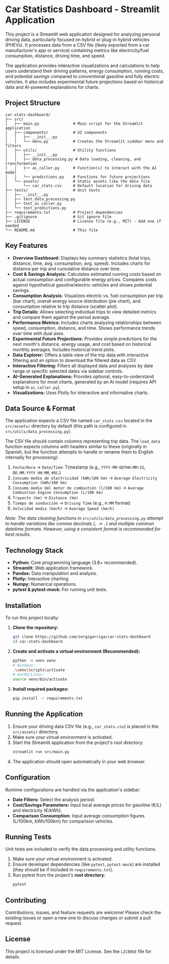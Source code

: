 # Car Statistics Dashboard - Streamlit Application

This project is a Streamlit web application designed for analyzing personal driving data, particularly focused on hybrid or plug-in hybrid vehicles (PHEVs). It processes data from a CSV file (likely exported from a car manufacturer's app or service) containing metrics like electricity/fuel consumption, distance, driving time, and speed.

The application provides interactive visualizations and calculations to help users understand their driving patterns, energy consumption, running costs, and potential savings compared to conventional gasoline and fully electric vehicles. It also includes experimental future projections based on historical data and AI-powered explanations for charts.

## Project Structure

```
car-stats-dashboard/
├── src/
│   ├── main.py               # Main script for the Streamlit application
│   ├── components/           # UI components
│   │   ├── __init__.py
│   │   └── menu.py           # Creates the Streamlit sidebar menu and filters
│   ├── utils/                # Utility functions
│   │   ├── __init__.py
│   │   ├── data_processing.py # Data loading, cleaning, and transformation
│   │   ├── ai_caller.py      # Function(s) to interact with the AI model
│   │   └── predictions.py    # Functions for future projections
│   └── assets/               # Static assets like the data file
│       └── car_stats.csv     # Default location for driving data
├── tests/                    # Unit tests
│   ├── __init__.py
│   ├── test_data_processing.py
│   ├── test_ai_caller.py
│   └── test_predictions.py
├── requirements.txt          # Project dependencies
├── .gitignore                # Git ignore file
├── LICENSE                   # License file (e.g., MIT) - Add one if needed
└── README.md                 # This file
```

## Key Features

- **Overview Dashboard:** Displays key summary statistics (total trips, distance, time, avg. consumption, avg. speed). Includes charts for distance per trip and cumulative distance over time.
- **Cost & Savings Analysis:** Calculates estimated running costs based on actual consumption and configurable energy prices. Compares costs against hypothetical gasoline/electric vehicles and shows potential savings.
- **Consumption Analysis:** Visualizes electric vs. fuel consumption per trip (bar chart), overall energy source distribution (pie chart), and consumption relative to trip distance (scatter plot).
- **Trip Details:** Allows selecting individual trips to view detailed metrics and compare them against the period average.
- **Performance Metrics:** Includes charts analyzing relationships between speed, consumption, distance, and time. Shows performance trends over time with dual axes.
- **Experimental Future Projections:** Provides simple predictions for the next month's distance, energy usage, and cost based on historical monthly averages. Includes historical trend plots.
- **Data Explorer:** Offers a table view of the trip data with interactive filtering and an option to download the filtered data as CSV.
- **Interactive Filtering:** Filters all displayed data and analyses by date range or specific selected dates via sidebar controls.
- **AI-Generated Explanations:** Provides optional, easy-to-understand explanations for most charts, generated by an AI model (requires API setup in `ai_caller.py`).
- **Visualizations:** Uses Plotly for interactive and informative charts.

## Data Source & Format

The application expects a CSV file named `car_stats.csv` located in the `src/assets/` directory by default (this path is configured in `src/utils/data_processing.py`).

The CSV file should contain columns representing trip data. The `load_data` function expects columns with headers similar to these (originally in Spanish, but the function attempts to handle or rename them to English internally for processing):

1. `Fecha/Hora` -> `Date/Time`: Timestamp (e.g., `YYYY-MM-DDTHH:MM:SS`, `DD.MM.YYYY HH:MM`, etc.)
2. `Consumo medio de electricidad (kWh/100 km)` -> `Average Electricity Consumption (kWh/100 km)`
3. `Consumo medio del motor de combustión (l/100 km)` -> `Average Combustion Engine Consumption (L/100 km)`
4. `Trayecto (km)` -> `Distance (km)`
5. `Tiempo de conducción` -> `Driving Time` (e.g., `H:MM` format)
6. `Velocidad media (km/h)` -> `Average Speed (km/h)`

*Note: The data cleaning functions in `src/utils/data_processing.py` attempt to handle variations like comma decimals (`,` -> `.`) and multiple common datetime formats. However, using a consistent format is recommended for best results.*

## Technology Stack

- **Python:** Core programming language (3.8+ recommended).
- **Streamlit:** Web application framework.
- **Pandas:** Data manipulation and analysis.
- **Plotly:** Interactive charting.
- **Numpy:** Numerical operations.
- **pytest & pytest-mock:** For running unit tests.

## Installation

To run this project locally:

1. **Clone the repository:**
   ```bash
   git clone https://github.com/sergigarriga/car-stats-dashboard
   cd car-stats-dashboard
   ```

2. **Create and activate a virtual environment (Recommended):**
   ```bash
   python -m venv venv
   # Windows:
   .\venv\Scripts\activate
   # macOS/Linux:
   source venv/bin/activate
   ```

3. **Install required packages:**
   ```bash
   pip install -r requirements.txt
   ```

## Running the Application

1. Ensure your driving data CSV file (e.g., `car_stats.csv`) is placed in the `src/assets/` directory.
2. Make sure your virtual environment is activated.
3. Start the Streamlit application from the project's root directory:
   ```bash
   streamlit run src/main.py
   ```
4. The application should open automatically in your web browser.

## Configuration

Runtime configurations are handled via the application's sidebar:

- **Date Filters:** Select the analysis period.
- **Cost/Savings Parameters:** Input local average prices for gasoline (€/L) and electricity (€/kWh).
- **Comparison Consumption:** Input average consumption figures (L/100km, kWh/100km) for comparison vehicles.

## Running Tests

Unit tests are included to verify the data processing and utility functions.

1. Make sure your virtual environment is activated.
2. Ensure developer dependencies (like `pytest`, `pytest-mock`) are installed (they should be if included in `requirements.txt`).
3. Run pytest from the project's **root directory**:
   ```bash
   pytest
   ```

## Contributing

Contributions, issues, and feature requests are welcome! Please check the existing issues or open a new one to discuss changes or submit a pull request.

## License

This project is licensed under the MIT License. See the `LICENSE` file for details.
